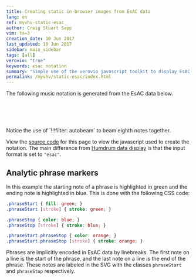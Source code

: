 ```yaml
---
title: Creating static in-browser images from EsAC data
lang: en
ref: myvhv-static-esac
author: Craig Stuart Sapp
vim: ts=3
creation_date: 10 Jun 2017
last_updated: 10 Jun 2017
sidebar: main_sidebar
tags: [all]
verovio: "true"
keywords: esac notation 
summary: "Simple use of the verovio javascript toolkit to display EsAC data as graphical notation on a stand-alone webpage with a tiny bit of javascript."
permalink: /myvhv/static-esac/index.html
---
```


<style>

/* Analytic phrase markers */

.phraseStart { fill: green; }
.phraseStart [stroke] { stroke: green; }

.phraseStop { color: blue; }
.phraseStop [stroke] { stroke: blue; }

.phraseStart.phraseStop { color: orange; }
.phraseStart.phraseStop [stroke] { stroke: orange; }

</style>



The following music notation is generated from the EsAC data below.

<div id="notation"></div>
<pre style="width:500px; margin:auto; margin-top:50px;" id="text"></pre>

<script type="application/x-esac" id="source">!!!filter: autobeam
BOEHME
CUT[ES IST IN DEINEN LIEDERN MEIN VOLK DIR PROPHEZEIT]
REG[Europa, Mitteleuropa, Deutschland]
KEY[B0029  08  C 4/4]
MEL[12  3_3_4_3_  522_0_
    23  4_4_6_54  3__0_
    1_  6_6_+1_76  655_0_
    +1_  5_355_42  1__0_
    1_  6_6_+1_76  655_0_
    +1_  5_355_42  1__0_ //] >>
FCT[politisch, national, Vaterlands - Lied]
</script>

<script>

// var vrvToolkit;

window.addEventListener("DOMContentLoaded", function() {
	// vrvToolkit = new verovio.toolkit();
	showMyEsac("source", "notation", "text");
});

function showMyEsac(sourceid, targetid, textid) {
	if (!vrvToolkit) {
		return;
	}
	var source = document.querySelector("#" + sourceid);
	var target = document.querySelector("#" + targetid);
	var text   = document.querySelector("#" + textid);
	var esac = source.textContent;

	if (!esac) {
		return;
	}
	if (!target) {
		return;
	}
	text.textContent = esac;
	var options = {
		inputFormat: "esac",
		adjustPageHeight: 1,
		pageHeight: 20000,
		pageWidth: 1300,
		spacingLinear: 0.24,
		spacingNonLinear: 0.55,
		spacingStaff: 1,
		scale: 50,
		font: "Leipzig"
	};
	var svg = vrvToolkit.renderData(esac, options);
	target.innerHTML = svg;
	target.style.marginTop = "-50px";
	target.style.marginLeft = "100px";
}

</script>

<br/>
<br/>
Notice the use of `!!!filter: autobeam` to beam eighth notes together.


View the [source code](https://raw.githubusercontent.com/humdrum-tools/vhv-documentation/gh-pages/myvhv/static-esac/index.md)
for this page to view the javascript used to create the notation.  The main
difference from [Humdrum data display](/myvhv/static) is that the input format
is set to `"esac"`.


## Analytic phrase markers ##

In this example the starting note of a phrase is highlighted in green and the ending
note is highlighted in blue.  This is done with the following CSS code:


```CSS
.phraseStart { fill: green; }
.phraseStart [stroke] { stroke: green; }

.phraseStop { color: blue; }
.phraseStop [stroke] { stroke: blue; }

.phraseStart.phraseStop { color: orange; }
.phraseStart.phraseStop [stroke] { stroke: orange; }
```

Phrases are implicitly encoded in EsAC data by linebreaks.  The first note
on a line is the start of the phrase, and the last note on a line is the
end of the phrase.  These notes are labeled in the SVG with the classes
`phraseStart` and `phraseStop` respectively.



